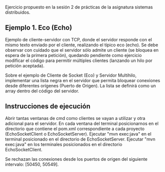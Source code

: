 Ejercicio propuesto en la sesión 2 de prácticas de la asignatura sistemas distribuidos.

## **Ejemplo 1. Eco (Echo)**
Ejemplo de cliente-servidor con TCP, donde el servidor responde con el mismo texto enviado por el
cliente, realizando el típico eco (echo).
Se debe observar con cuidado que el servidor sólo admite un cliente (se bloquea en espera de la
primera petición), quedando pendiente como ejercicio modificar el código para permitir múltiples
clientes (lanzando un hilo por petición aceptada).

Sobre el ejemplo de Cliente de Socket (Eco) y Servidor Multihilo, implementar una lista negra en el servidor
que permita bloquear conexiones desde diferentes orígenes (Puerto de Origen). 
La lista se definirá como un array dentro del código del servidor.

## **Instrucciones de ejecución**
Abrir tantas ventanas de cmd como clientes se vayan a utilizar y otra adicional para el servidor.
En cada ventana del terminal posicionarnos en el directorio que contiene el pom.xml correspondiente 
a cada proyecto (EchoSocketClient o EchoSocketServer).
Ejecutar "mvn exec:java" en el terminal posicionado en el directorio de EchoSocketServer.
Ejecutar "mvn exec:java" en los terminales posicionados en el directorio EchoSocketClient.

Se rechazan las conexiones desde los puertos de origen del siguiente intervalo: [50450, 50549].
